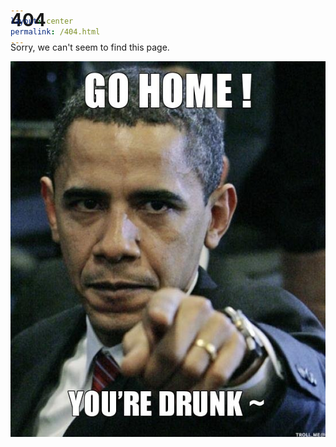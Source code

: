 ```yaml
---
layout: center
permalink: /404.html
---
```


<div style="margin-top:-100px;"></div>

# 404

Sorry, we can't seem to find this page.

<a href='/'><img src='/images/go-home-youre-drunk.jpg'></a>
